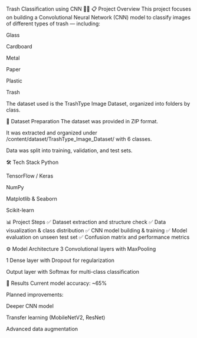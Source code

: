 Trash Classification using CNN 🚮🧠
📋 Project Overview
This project focuses on building a Convolutional Neural Network (CNN) model to classify images of different types of trash — including:

Glass

Cardboard

Metal

Paper

Plastic

Trash

The dataset used is the TrashType Image Dataset, organized into folders by class.

📂 Dataset Preparation
The dataset was provided in ZIP format.

It was extracted and organized under /content/dataset/TrashType_Image_Dataset/ with 6 classes.

Data was split into training, validation, and test sets.

🛠️ Tech Stack
Python

TensorFlow / Keras

NumPy

Matplotlib & Seaborn

Scikit-learn

📊 Project Steps
✅ Dataset extraction and structure check
✅ Data visualization & class distribution
✅ CNN model building & training
✅ Model evaluation on unseen test set
✅ Confusion matrix and performance metrics

⚙️ Model Architecture
3 Convolutional layers with MaxPooling

1 Dense layer with Dropout for regularization

Output layer with Softmax for multi-class classification

🚀 Results
Current model accuracy: ~65%

Planned improvements:

Deeper CNN model

Transfer learning (MobileNetV2, ResNet)

Advanced data augmentation
